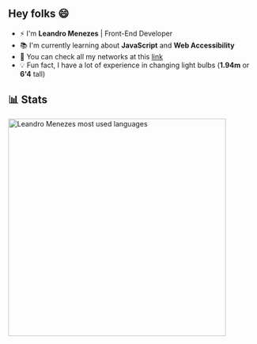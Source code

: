 ## Hey folks 😄
- ⚡ I'm **Leandro Menezes** | Front-End Developer
- 📚 I'm currently learning about **JavaScript** and **Web Accessibility**
- 🔗 You can check all my networks at this [link](https://linktr.ee/mundt)
- 💡 Fun fact, I have a lot of experience in changing light bulbs (**1.94m** or **6'4** tall)


## 📊 Stats
<img width="440em" src="https://github-readme-stats.vercel.app/api/top-langs/?username=notmundt&layout=compact&theme=apprentice" alt="Leandro Menezes most used languages"/>

